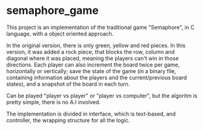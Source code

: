 # semaphore_game
This project is an implementation of the traditional game "Semaphore", in C language, with a object oriented approach.

In the original version, there is only green, yellow and red pieces. In this version, it was added a rock piece, that blocks the row, column and diagonal where it was placed, meaning the players can't win in those directions.
Each player can also increment the board twice per game, horizontally or vertically; save the state of the game (in a binary file, containing information about the players and the current/previous board states), and a snapshot of the board in each turn. 

Can be played "player vs player" or "player vs computer", but the algoritm is pretty simple, there is no A.I involved.




The implementation is divided in interface, which is text-based, and controller, the wrapping structure for all the logic.




